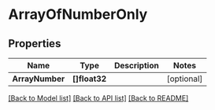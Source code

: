 # ArrayOfNumberOnly

## Properties

Name | Type | Description | Notes
------------ | ------------- | ------------- | -------------
**ArrayNumber** | **[]float32** |  | [optional] 

[[Back to Model list]](../README.md#documentation-for-models) [[Back to API list]](../README.md#documentation-for-api-endpoints) [[Back to README]](../README.md)


